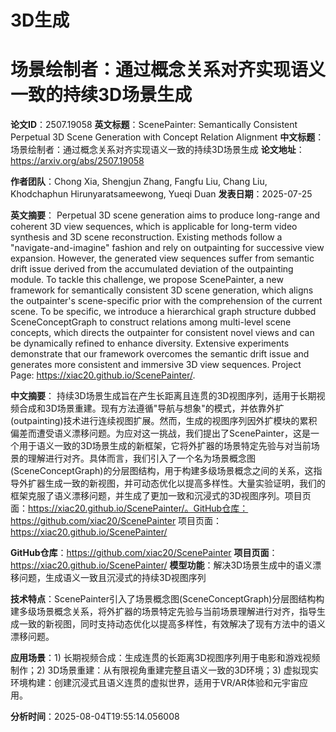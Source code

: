 # 3D生成

# 场景绘制者：通过概念关系对齐实现语义一致的持续3D场景生成

**论文ID**：2507.19058
**英文标题**：ScenePainter: Semantically Consistent Perpetual 3D Scene Generation with Concept Relation Alignment
**中文标题**：场景绘制者：通过概念关系对齐实现语义一致的持续3D场景生成
**论文地址**：https://arxiv.org/abs/2507.19058

**作者团队**：Chong Xia, Shengjun Zhang, Fangfu Liu, Chang Liu, Khodchaphun Hirunyaratsameewong, Yueqi Duan
**发表日期**：2025-07-25

**英文摘要**：
Perpetual 3D scene generation aims to produce long-range and coherent 3D view
sequences, which is applicable for long-term video synthesis and 3D scene
reconstruction. Existing methods follow a "navigate-and-imagine" fashion and
rely on outpainting for successive view expansion. However, the generated view
sequences suffer from semantic drift issue derived from the accumulated
deviation of the outpainting module. To tackle this challenge, we propose
ScenePainter, a new framework for semantically consistent 3D scene generation,
which aligns the outpainter's scene-specific prior with the comprehension of
the current scene. To be specific, we introduce a hierarchical graph structure
dubbed SceneConceptGraph to construct relations among multi-level scene
concepts, which directs the outpainter for consistent novel views and can be
dynamically refined to enhance diversity. Extensive experiments demonstrate
that our framework overcomes the semantic drift issue and generates more
consistent and immersive 3D view sequences. Project Page:
https://xiac20.github.io/ScenePainter/.

**中文摘要**：
持续3D场景生成旨在产生长距离且连贯的3D视图序列，适用于长期视频合成和3D场景重建。现有方法遵循"导航与想象"的模式，并依靠外扩(outpainting)技术进行连续视图扩展。然而，生成的视图序列因外扩模块的累积偏差而遭受语义漂移问题。为应对这一挑战，我们提出了ScenePainter，这是一个用于语义一致的3D场景生成的新框架，它将外扩器的场景特定先验与对当前场景的理解进行对齐。具体而言，我们引入了一个名为场景概念图(SceneConceptGraph)的分层图结构，用于构建多级场景概念之间的关系，这指导外扩器生成一致的新视图，并可动态优化以提高多样性。大量实验证明，我们的框架克服了语义漂移问题，并生成了更加一致和沉浸式的3D视图序列。项目页面：https://xiac20.github.io/ScenePainter/。GitHub仓库：https://github.com/xiac20/ScenePainter 项目页面：https://xiac20.github.io/ScenePainter/

**GitHub仓库**：https://github.com/xiac20/ScenePainter
**项目页面**：https://xiac20.github.io/ScenePainter/
**模型功能**：解决3D场景生成中的语义漂移问题，生成语义一致且沉浸式的持续3D视图序列

**技术特点**：ScenePainter引入了场景概念图(SceneConceptGraph)分层图结构构建多级场景概念关系，将外扩器的场景特定先验与当前场景理解进行对齐，指导生成一致的新视图，同时支持动态优化以提高多样性，有效解决了现有方法中的语义漂移问题。

**应用场景**：1) 长期视频合成：生成连贯的长距离3D视图序列用于电影和游戏视频制作；2) 3D场景重建：从有限视角重建完整且语义一致的3D环境；3) 虚拟现实环境构建：创建沉浸式且语义连贯的虚拟世界，适用于VR/AR体验和元宇宙应用。

**分析时间**：2025-08-04T19:55:14.056008